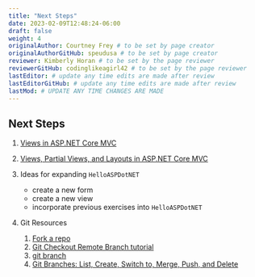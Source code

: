 ```yaml
---
title: "Next Steps"
date: 2023-02-09T12:48:24-06:00
draft: false
weight: 4
originalAuthor: Courtney Frey # to be set by page creator
originalAuthorGitHub: speudusa # to be set by page creator
reviewer: Kimberly Horan # to be set by the page reviewer
reviewerGitHub: codinglikeagirl42 # to be set by the page reviewer
lastEditor: # update any time edits are made after review
lastEditorGitHub: # update any time edits are made after review
lastMod: # UPDATE ANY TIME CHANGES ARE MADE
---
```


## Next Steps

1. [Views in ASP.NET Core MVC](https://learn.microsoft.com/en-us/aspnet/core/mvc/views/overview?view=aspnetcore-6.0)

1. [Views, Partial Views, and Layouts in ASP.NET Core MVC](https://code-maze.com/views-partial-views-and-layouts-in-asp-net-core-mvc/)

1. Ideas for expanding `HelloASPDotNET`
   - create a new form
   - create a new view
   - incorporate previous exercises into `HelloASPDotNET`


1. Git Resources
   1. [Fork a  repo](https://docs.github.com/en/get-started/quickstart/fork-a-repo)
   1. [Git Checkout Remote Branch tutorial](https://www.freecodecamp.org/news/git-checkout-remote-branch-tutorial/)
   1. [git branch](https://www.atlassian.com/git/tutorials/using-branches)
   1. [Git Branches: List, Create, Switch to, Merge, Push, and Delete](https://www.nobledesktop.com/learn/git/git-branches)


